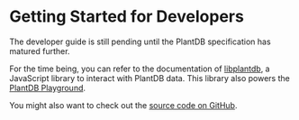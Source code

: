 # Getting Started for Developers

The developer guide is still pending until the PlantDB specification has matured further.

For the time being, you can refer to the documentation of [libplantdb](../reference/libplantdb/README.md), a JavaScript library to interact with PlantDB data. This library also powers the [PlantDB Playground](./playground.md).

You might also want to check out the [source code on GitHub](https://github.com/oliversalzburg/plantdb).
